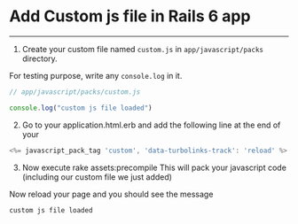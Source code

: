 # Add Custom js file in Rails 6 app
---
1. Create your custom file named <code>custom.js</code> in <code>app/javascript/packs</code> directory.

For testing purpose, write any <code>console.log</code> in it.

```js
// app/javascript/packs/custom.js

console.log("custom js file loaded")

```
2.  Go to your application.html.erb and add the following line at the end of your <head></head>

```js
<%= javascript_pack_tag 'custom', 'data-turbolinks-track': 'reload' %>
```
3.  Now execute rake assets:precompile This will pack your javascript code (including our custom file we just added)

Now reload your page and you should see the message
```txt
custom js file loaded
```
